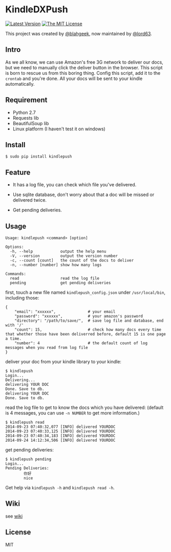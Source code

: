 # KindleDXPush

[![Latest Version][1]][2]
[![The MIT License][3]][4]

This project was created by [@blahgeek][5], now maintained by [@lord63][6].

## Intro

As we all know, we can use Amazon's free 3G network to deliver our docs, but we need
to manually click the deliver button in the browser. This script is born to rescue
us from this boring thing. Config this script, add it to the `crontab` and you're done.
All your docs will be sent to your kindle automatically.


## Requirement

* Python 2.7
* Requests lib
* BeautifulSoup lib
* Linux platform (I haven't test it on windows)

## Install

    $ sudo pip install kindlepush

## Feature

* It has a log file, you can check which file you've delivered.

* Use sqlite database, don't worry about that a doc will be missed or delivered twice.

* Get pending deliveries.

## Usage

    Usage: kindlepush <command> [option]

    Options:
      -h, --help            output the help menu
      -V, --version         output the version number
      -c, --count [count]   the count of the docs to deliver
      -n, --number [number] show how many logs

    Commands:
      read                  read the log file
      pending               get pending deliveries

first, touch a new file named `kindlepush_config.json` under `/usr/local/bin`, including those:

    {
        "email": "xxxxxx",              # your email
        "password": "xxxxxx",           # your amazon's password
        "directory": "/path/to/save/",  # save log file and database, end with '/'
        "count": 15,                    # check how many docs every time that whether those have been deliverred before, default 15 is one page a time.
        "number": 4                     # the default count of log messages when you read from log file
    }

deliver your doc from your kindle library to your kindle:

    $ kindlepush
    Login...
    Delivering...
    delivering YOUR DOC
    Done. Save to db.
    delivering YOUR DOC
    Done. Save to db.

read the log file to get to know the docs which you have delivered:
(default is 4 messages, you can use `-n NUMBER` to get more information.)

    $ kindlepush read
    2014-09-23 07:40:32,077 [INFO] delivered YOURDOC
    2014-09-23 07:40:33,125 [INFO] delivered YOURDOC
    2014-09-23 07:40:34,183 [INFO] delivered YOURDOC
    2014-09-24 14:12:34,506 [INFO] delivered YOURDOC

get pending deliveries:

    $ kindlepush pending
    Login...
    Pending Deliveries:
            你好
            nice

Get help via `kindlepush -h` and `kindlepush read -h`.

## Wiki

see [wiki](https://github.com/lord63/kindledxpush/wiki)

## License

MIT

[1]: http://img.shields.io/pypi/v/kindlepush.svg
[2]: https://pypi.python.org/pypi/kindlepush
[3]: http://img.shields.io/badge/license-MIT-yellow.svg
[4]: https://github.com/lord63/kindledxpush/LICENSE
[5]: https://github.com/blahgeek
[6]: https://github.com/lord63
